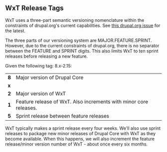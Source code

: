 ## WxT Release Tags

WxT uses a three-part semantic versioning nomenclature within the
constraints of drupal.org's current capabilities. See
[this drupal.org issue](https://www.drupal.org/node/1612910) for the latest.

The three parts of our versioning system are MAJOR.FEATURE.SPRINT. However, due
to the current constraints of drupal.org, there is no separator between the
FEATURE and SPRINT digits. This also limits WxT to ten sprint releases
before releasing a new feature.

Given the following tag: 8.x-2.15:

|       |                              |
|-------|------------------------------|
| __8__ | Major version of Drupal Core |
| __x__ |  |
| __2__ | Major version of WxT |
| __1__ | Feature release of WxT. Also increments with minor core releases. |
| __5__ | Sprint release between feature releases |

WxT typically makes a sprint release every four weeks. We'll also use
sprint releases to package new minor releases of Drupal Core with WxT as
they become available. When this happens, we will also increment the feature
release/minor version number of WxT - about once every six months.

<!-- Links Referenced -->

[lightning]:                  https://github.com/acquia/lightning
[wxt-project]:                https://github.com/drupalwxt/wxt-project
